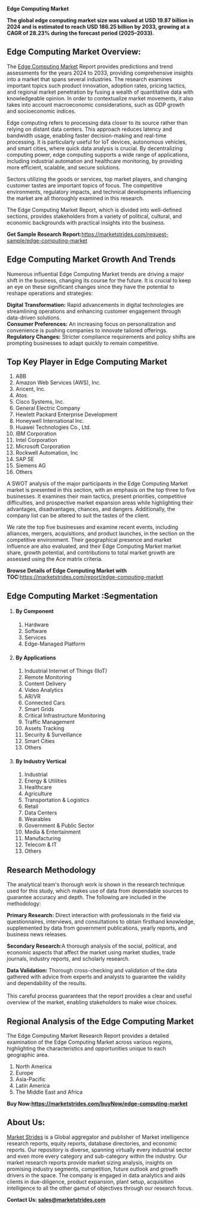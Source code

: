 <p><strong>Edge Computing Market</strong></p>
<p><strong>The global edge computing market size was valued at USD 19.87 billion in 2024 and is estimated to reach USD 186.25 billion by 2033, growing at a CAGR of 28.23% during the forecast period (2025&ndash;2033).</strong></p>
<h2>Edge Computing Market Overview:</h2>
<p>The <a href="https://marketstrides.com/report/edge-computing-market">Edge Computing Market</a> Report provides predictions and trend assessments for the years 2024 to 2033, providing comprehensive insights into a market that spans several industries. The research examines important topics such product innovation, adoption rates, pricing tactics, and regional market penetration by fusing a wealth of quantitative data with knowledgeable opinion. In order to contextualize market movements, it also takes into account macroeconomic considerations, such as GDP growth and socioeconomic indices.</p>
<p>Edge computing refers to processing data closer to its source rather than relying on distant data centers. This approach reduces latency and bandwidth usage, enabling faster decision-making and real-time processing. It is particularly useful for IoT devices, autonomous vehicles, and smart cities, where quick data analysis is crucial. By decentralizing computing power, edge computing supports a wide range of applications, including industrial automation and healthcare monitoring, by providing more efficient, scalable, and secure solutions.</p>
<p>Sectors utilizing the goods or services, top market players, and changing customer tastes are important topics of focus. The competitive environments, regulatory impacts, and technical developments influencing the market are all thoroughly examined in this research.</p>
<p>The Edge Computing Market Report, which is divided into well-defined sections, provides stakeholders from a variety of political, cultural, and economic backgrounds with practical insights into the business.</p>
<p><strong>Get Sample Research Report:</strong><a href="https://marketstrides.com/request-sample/edge-computing-market">https://marketstrides.com/request-sample/edge-computing-market</a></p>
<h2>Edge Computing Market Growth And Trends</h2>
<p>Numerous influential Edge Computing Market trends are driving a major shift in the business, changing its course for the future. It is crucial to keep an eye on these significant changes since they have the potential to reshape operations and strategies:</p>
<p><strong>Digital Transformation:</strong> Rapid advancements in digital technologies are streamlining operations and enhancing customer engagement through data-driven solutions.<br /><strong>Consumer Preferences:</strong> An increasing focus on personalization and convenience is pushing companies to innovate tailored offerings.<br /><strong>Regulatory Changes:</strong> Stricter compliance requirements and policy shifts are prompting businesses to adapt quickly to remain competitive.</p>
<h2>Top Key Player in Edge Computing Market</h2>
<ol>
<li>ABB</li>
<li>Amazon Web Services (AWS), Inc.</li>
<li>Aricent, Inc.</li>
<li>Atos</li>
<li>Cisco Systems, Inc.</li>
<li>General Electric Company</li>
<li>Hewlett Packard Enterprise Development</li>
<li>Honeywell International Inc.</li>
<li>Huawei Technologies Co., Ltd.</li>
<li>IBM Corporation</li>
<li>Intel Corporation</li>
<li>Microsoft Corporation</li>
<li>Rockwell Automation, Inc</li>
<li>SAP SE</li>
<li>Siemens AG</li>
<li>Others</li>
</ol>
<p>A SWOT analysis of the major participants in the Edge Computing Market market is presented in this section, with an emphasis on the top three to five businesses. It examines their main tactics, present priorities, competitive difficulties, and prospective market expansion areas while highlighting their advantages, disadvantages, chances, and dangers. Additionally, the company list can be altered to suit the tastes of the client.</p>
<p>We rate the top five businesses and examine recent events, including alliances, mergers, acquisitions, and product launches, in the section on the competitive environment. Their geographical presence and market influence are also evaluated, and their Edge Computing Market market share, growth potential, and contributions to total market growth are assessed using the Ace matrix criteria.</p>
<p><strong>Browse Details of Edge Computing Market with TOC:</strong><a href="https://marketstrides.com/report/edge-computing-market">https://marketstrides.com/report/edge-computing-market</a></p>
<h2>Edge Computing Market :Segmentation</h2>
<ol>
<li>
<h4>By Component</h4>
<ol>
<li>Hardware</li>
<li>Software</li>
<li>Services</li>
<li>Edge-Managed Platform</li>
</ol>
</li>
<li>
<h4>By Applications</h4>
<ol>
<li>Industrial Internet of Things (IIoT)</li>
<li>Remote Monitoring</li>
<li>Content Delivery</li>
<li>Video Analytics</li>
<li>AR/VR</li>
<li>Connected Cars</li>
<li>Smart Grids</li>
<li>Critical Infrastructure Monitoring</li>
<li>Traffic Management</li>
<li>Assets Tracking</li>
<li>Security &amp; Surveillance</li>
<li>Smart Cities</li>
<li>Others</li>
</ol>
</li>
<li>
<h4>By Industry Vertical</h4>
<ol>
<li>Industrial</li>
<li>Energy &amp; Utilities</li>
<li>Healthcare</li>
<li>Agriculture</li>
<li>Transportation &amp; Logistics</li>
<li>Retail</li>
<li>Data Centers</li>
<li>Wearables</li>
<li>Government &amp; Public Sector</li>
<li>Media &amp; Entertainment</li>
<li>Manufacturing</li>
<li>Telecom &amp; IT</li>
<li>Others</li>
</ol>
</li>
</ol>
<h2>Research Methodology</h2>
<p>The analytical team's thorough work is shown in the research technique used for this study, which makes use of data from dependable sources to guarantee accuracy and depth. The following are included in the methodology:</p>
<p><strong>Primary Research:</strong> Direct interaction with professionals in the field via questionnaires, interviews, and consultations to obtain firsthand knowledge, supplemented by data from government publications, yearly reports, and business news releases.</p>
<p><strong>Secondary Research:</strong>A&nbsp;thorough analysis of the social, political, and economic aspects that affect the market using market studies, trade journals, industry reports, and scholarly research.</p>
<p><strong>Data Validation:</strong>&nbsp;Thorough cross-checking and validation of the data gathered with advice from experts and analysts to guarantee the validity and dependability of the results. <br /><br />This careful process guarantees that the report provides a clear and useful overview of the market, enabling stakeholders to make wise choices.</p>
<h2>Regional Analysis of the Edge Computing Market</h2>
<p>The Edge Computing Market Research Report provides a detailed examination of the Edge Computing Market across various regions, highlighting the characteristics and opportunities unique to each geographic area.</p>
<ol>
<li>North America</li>
<li>Europe</li>
<li>Asia-Pacific</li>
<li>Latin America</li>
<li>The Middle East and Africa</li>
</ol>
<p><strong>Buy Now:<a href="https://marketstrides.com/buyNow/edge-computing-market?price=single_price">https://marketstrides.com/buyNow/edge-computing-market</a></strong></p>
<h2>About Us:</h2>
<p><a href="https://marketstrides.com/">Market Strides</a> is a Global aggregator and publisher of Market intelligence research reports, equity reports, database directories, and economic reports. Our repository is diverse, spanning virtually every industrial sector and even more every category and sub-category within the industry. Our market research reports provide market sizing analysis, insights on promising industry segments, competition, future outlook and growth drivers in the space. The company is engaged in data analytics and aids clients in due-diligence, product expansion, plant setup, acquisition intelligence to all the other gamut of objectives through our research focus.</p>
<p><strong>Contact Us: <a href="mailto:sales@marketstrides.com">sales@marketstrides.com</a></strong></p>
